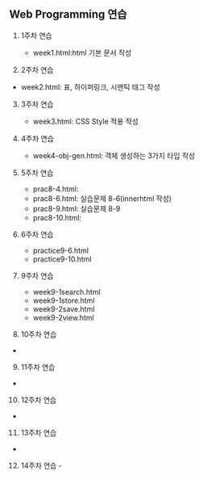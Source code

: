 ## Web Programming 연습

1. 1주차 연습
   - week1.html:html 기본 문서 작성

2. 2주차 연습
  - week2.html: 표, 하이퍼링크, 시맨틱 태그 작성
   
3. 3주차 연습
   - week3.html: CSS Style 적용 작성
   
4. 4주차 연습
   - week4-obj-gen.html: 객체 생성하는 3가지 타입 작성

5. 5주차 연습
   - prac8-4.html:
   - prac8-6.html: 실습문제 8-6(innerhtml 작성)
   - prac8-9.html: 실습문제 8-9
   - prac8-10.html:
6. 6주차 연습
   - practice9-6.html
   - practice9-10.html

7. 9주차 연습
   - week9-1search.html
   - week9-1store.html
   - week9-2save.html
   - week9-2view.html
8.  10주차 연습
   -
9.  11주차 연습
   -
10.  12주차 연습
   -
11.  13주차 연습
   -
12.  14주차 연습
    -
